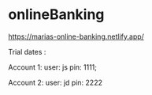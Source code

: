 ﻿# onlineBanking
https://marias-online-banking.netlify.app/

Trial dates : 

Account 1: 
user: js
pin: 1111;

Account 2: 
user: jd
pin: 2222

